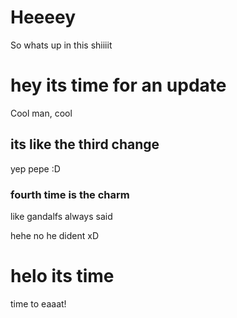 # Heeeey
So whats up in this shiiiit


# hey its time for an update
Cool man, cool


## its like the third change
yep pepe
:D

### fourth time is the charm
like gandalfs always said

hehe no he dident xD

# helo its time
time to eaaat!

